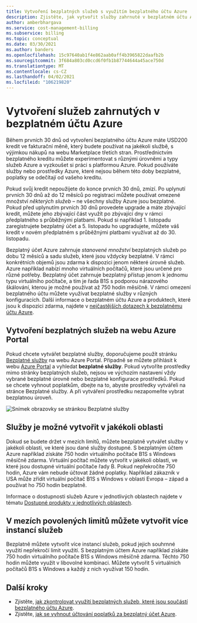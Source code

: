 ```yaml
---
title: Vytvoření bezplatných služeb s využitím bezplatného účtu Azure
description: Zjistěte, jak vytvořit služby zahrnuté v bezplatném účtu Azure. Tyto služby můžete vytvořit v jakékoli oblasti, ve které jsou k dispozici.
author: amberbhargava
ms.service: cost-management-billing
ms.subservice: billing
ms.topic: conceptual
ms.date: 03/30/2021
ms.author: banders
ms.openlocfilehash: 15c97640ab1f4e862aab0aff4b3965822daafb2b
ms.sourcegitcommit: 3f684a803cd0ccd6f0fb1b87744644a45ace750d
ms.translationtype: MT
ms.contentlocale: cs-CZ
ms.lasthandoff: 04/02/2021
ms.locfileid: "106219820"
---
```

# <a name="create-services-included-with-azure-free-account"></a>Vytvoření služeb zahrnutých v bezplatném účtu Azure

Během prvních 30 dnů od vytvoření bezplatného účtu Azure máte USD200 kredit ve fakturační měně, který budete používat na jakékoli službě, s výjimkou nákupů na webu Marketplace třetích stran. Prostřednictvím bezplatného kreditu můžete experimentovat s různými úrovněmi a typy služeb Azure a vyzkoušet si práci s platformou Azure. Pokud používáte služby nebo prostředky Azure, které nejsou během této doby bezplatné, poplatky se odečítají od vašeho kreditu.

Pokud svůj kredit nepoužijete do konce prvních 30 dnů, zmizí. Po uplynutí prvních 30 dnů až do 12 měsíců po registraci můžete používat omezené množství *některých služeb* – ne všechny služby Azure jsou bezplatné. Pokud před uplynutím prvních 30 dnů provedete upgrade a máte zbývající kredit, můžete jeho zbývající část využít po zbývající dny v rámci předplatného s průběžnými platbami. Pokud si například 1. listopadu zaregistrujete bezplatný účet a 5. listopadu ho upgradujete, můžete váš kredit v novém předplatném s průběžnými platbami využívat až do 30. listopadu. 

Bezplatný účet Azure zahrnuje *stanovené množství* bezplatných služeb po dobu 12 měsíců a sadu služeb, které jsou vždycky bezplatné. V rámci konkrétních objemů jsou zdarma k dispozici jenom některé úrovně služeb. Azure například nabízí mnoho virtuálních počítačů, které jsou určené pro různé potřeby. Bezplatný účet zahrnuje bezplatný přístup jenom k jednomu typu virtuálního počítače, a tím je řada B1S s podporou nárazového škálování, kterou je možné používat až 750 hodin měsíčně. V rámci omezení bezplatného účtu můžete využívat bezplatné služby v různých konfiguracích. Další informace o bezplatném účtu Azure a produktech, které jsou k dispozici zdarma, najdete v [nejčastějších dotazech k bezplatnému účtu Azure](https://azure.microsoft.com/free/free-account-faq/).

## <a name="create-free-services-in-the-azure-portal"></a>Vytvoření bezplatných služeb na webu Azure Portal

Pokud chcete vytvářet bezplatné služby, doporučujeme použít stránku [Bezplatné služby](https://go.microsoft.com/fwlink/?linkid=859151) na webu Azure Portal. Případně se můžete přihlásit k webu [Azure Portal](https://portal.azure.com) a vyhledat **bezplatné služby**. Pokud vytvoříte prostředky mimo stránky bezplatných služeb, nejsou ve výchozím nastavení vždy vybrané bezplatné úrovně nebo bezplatné konfigurace prostředků. Pokud se chcete vyhnout poplatkům, dbejte na to, abyste prostředky vytvářeli na stránce Bezplatné služby. A při vytváření prostředku nezapomeňte vybrat bezplatnou úroveň.

![Snímek obrazovky se stránkou Bezplatné služby](./media/create-free-services/billing-freeservices-grid.png)

## <a name="services-can-be-created-in-any-region"></a>Služby je možné vytvořit v jakékoli oblasti

Dokud se budete držet v mezích limitů, můžete bezplatně vytvářet služby v jakékoli oblasti, ve které jsou dané služby dostupné. S bezplatným účtem Azure například získáte 750 hodin virtuálního počítače B1S s Windows měsíčně zdarma. Virtuální počítač můžete vytvořit v jakékoli oblasti, ve které jsou dostupné virtuální počítače řady B. Pokud nepřekročíte 750 hodin, Azure vám nebude účtovat žádné poplatky. Například zákazník v USA může zřídit virtuální počítač B1S s Windows v oblasti Evropa – západ a používat ho 750 hodin bezplatně.

Informace o dostupnosti služeb Azure v jednotlivých oblastech najdete v tématu [Dostupné produkty v jednotlivých oblastech](https://azure.microsoft.com/regions/services/).

## <a name="create-multiple-service-instances-in-allowed-limits"></a>V mezích povolených limitů můžete vytvořit více instancí služeb

Bezplatně můžete vytvořit více instancí služeb, pokud jejich souhrnné využití nepřekročí limit využití. S bezplatným účtem Azure například získáte 750 hodin virtuálního počítače B1S s Windows měsíčně zdarma. Těchto 750 hodin můžete využít v libovolné kombinaci. Můžete vytvořit 5 virtuálních počítačů B1S s Windows a každý z nich využívat 150 hodin.

## <a name="next-steps"></a>Další kroky

- Zjistěte, [jak zkontrolovat využití bezplatných služeb, které jsou součástí bezplatného účtu Azure](check-free-service-usage.md).
- Zjistěte, [jak se vyhnout účtování poplatků za bezplatný účet Azure](avoid-charges-free-account.md).
